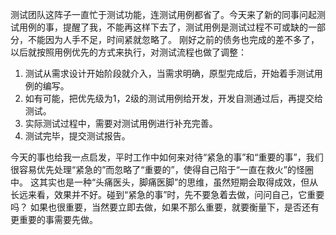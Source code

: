 测试团队这阵子一直忙于测试功能，连测试用例都省了。今天来了新的同事问起测试用例的事，提醒了我，不能再这样下去了，测试用例是测试过程不可或缺的一部分，不能因为人手不足，时间紧就忽略了。 刚好之前的债务也完成的差不多了，以后就按照用例优先的方式来执行，对测试流程也做了调整：
1. 测试从需求设计开始阶段就介入，当需求明确，原型完成后，开始着手测试用例的编写。
2. 如有可能，把优先级为1，2级的测试用例给开发，开发自测通过后，再提交给测试。
3. 实际测试过程中，需要对测试用例进行补充完善。
4. 测试完毕，提交测试报告。

今天的事也给我一点启发，平时工作中如何来对待“紧急的事”和“重要的事”，我们很容易优先处理“紧急的”而忽略了“重要的”，使得自己陷于“一直在救火”的怪圈中。 这其实也是一种“头痛医头，脚痛医脚”的思维，虽然短期会取得成效，但从长远来看，效果并不好。碰到“紧急的事”时，先不要急着去做，问问自己，它重要吗？ 如果也很重要，当然要立即去做，如果不那么重要，就要衡量下，是否还有更重要的事需要先做。

